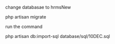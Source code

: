 <!-- join date < search date 
current rank date < serach date s   


ပညာအရည်အချင်း အမျိုးအစား 
တွင် diploma


ပညာအရည်အချင်း -EGTI(MP)

ခင်ပွန်း/ဇနီး  -- just select -->



change databasae to hrmsNew 

php artisan migrate   


run the command  

php artisan db:import-sql database/sql/10DEC.sql